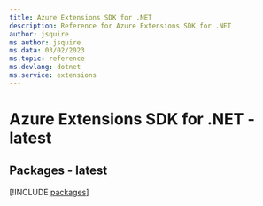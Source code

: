 ```yaml
---
title: Azure Extensions SDK for .NET
description: Reference for Azure Extensions SDK for .NET
author: jsquire
ms.author: jsquire
ms.data: 03/02/2023
ms.topic: reference
ms.devlang: dotnet
ms.service: extensions
---
```

# Azure Extensions SDK for .NET - latest
## Packages - latest
[!INCLUDE [packages](extensions-index.md)]
